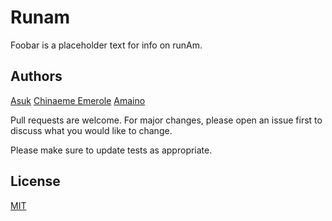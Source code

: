 # Runam
Foobar is a placeholder text for info on runAm.

## Authors
[Asuk](#https://www.github.com/AsukFavour)
[Chinaeme Emerole](#https://www.github.com/bignemz)
[Amaino](#https://www.github.com/amainooti)

Pull requests are welcome. For major changes, please open an issue first
to discuss what you would like to change.

Please make sure to update tests as appropriate.

## License

[MIT](https://choosealicense.com/licenses/mit/)
